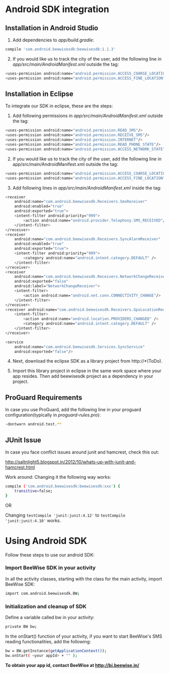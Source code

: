 # Android SDK integration

## Installation in Android Studio

1. Add dependencies to *app/build.gradle*:
```sh
compile 'com.android.beewisesdk:beewisesdk:1.1.3'
```

2. If you would like us to track the city of the user, add the following line in *app/src/main/AndroidManifest.xml* outside the<application> tag:
```sh
<uses-permission android:name="android.permission.ACCESS_COARSE_LOCATION" />
<uses-permission android:name="android.permission.ACCESS_FINE_LOCATION" />
```
## Installation in Eclipse

To integrate our SDK in eclipse, these are the steps:

1. Add following permissions in *app/src/main/AndroidManifest.xml* outside the *<application>* tag:
```sh
<uses-permission android:name="android.permission.READ_SMS"/>
<uses-permission android:name="android.permission.RECEIVE_SMS"/>
<uses-permission android:name="android.permission.INTERNET"/>
<uses-permission android:name="android.permission.READ_PHONE_STATE"/>
<uses-permission android:name="android.permission.ACCESS_NETWORK_STATE"/>
```
2. If you would like us to track the city of the user, add the following line in app/src/main/AndroidManifest.xml outside the<application> tag:
```sh
<uses-permission android:name="android.permission.ACCESS_COARSE_LOCATION" />
<uses-permission android:name="android.permission.ACCESS_FINE_LOCATION" />
```
3. Add following lines in *app/src/main/AndroidManifest.xml* inside the *<application>* tag:
```sh
<receiver
    android:name="com.android.beewisesdk.Receivers.SmsReceiver"
    android:enabled="true"
    android:exported="true">
    <intent-filter android:priority="999">
        <action android:name="android.provider.Telephony.SMS_RECEIVED"/>
    </intent-filter>
</receiver>
<receiver
    android:name="com.android.beewisesdk.Receivers.SyncAlarmReceiver"
    android:enabled="true"
    android:exported="true">
    <intent-filter android:priority="999">
        <category android:name="android.intent.category.DEFAULT" />
    </intent-filter>
</receiver>
<receiver
    android:name="com.android.beewisesdk.Receivers.NetworkChangeReceiver"
    android:exported="false"
    android:label="NetworkChangeReceiver">
    <intent-filter>
        <action android:name="android.net.conn.CONNECTIVITY_CHANGE"/>
    </intent-filter>
</receiver>
<receiver android:name="com.android.beewisesdk.Receivers.GpsLocationReceiver">
    <intent-filter>
        <action android:name="android.location.PROVIDERS_CHANGED" />
        <category android:name="android.intent.category.DEFAULT" />
    </intent-filter>
</receiver>

<service
    android:name="com.android.beewisesdk.Services.SyncService"
    android:exported="false"/>
```
4. Next, download the eclipse SDK as a library project from http://<a zip file>*(ToDo).

5. Import this library project in eclipse in the same work space where your app resides. Then add beewisesdk project as a dependency in your project.

## ProGuard Requirements
In case you use ProGuard, add the following line in your proguard configuration(typically in *proguard-rules.pro*):
```sh
-dontwarn android.test.**
```

## JUnit Issue
In case you face conflict issues around junit and hamcrest, check this out:

http://saltnlight5.blogspot.in/2012/10/whats-up-with-junit-and-hamcrest.html

Work around: Changing it the following way works:
```sh
compile ('com.android.beewisesdk:beewisesdk:xxx') {
    transitive=false;
}
```

OR

Changing ```testCompile 'junit:junit:4.12'``` to ```testCompile 'junit:junit:4.10'``` works.

# Using Android SDK

Follow these steps to use our android SDK:

### Import BeeWise SDK in your activity

In all the activity classes, starting with the class for the main activity, import BeeWise SDK:
```sh
import com.android.beewisesdk.BW;
```
### Initialization and cleanup of SDK

Define a variable called bw in your activity:
```sh
private BW bw;
```
In the onStart() function of your activity, if you want to start BeeWise's SMS reading functionalities, add the following:
```sh
bw = BW.getInstance(getApplicationContext());
bw.onStart( <your appId> + "" );
```

**To obtain your app id, contact BeeWise at http://bi.beewise.in/**
